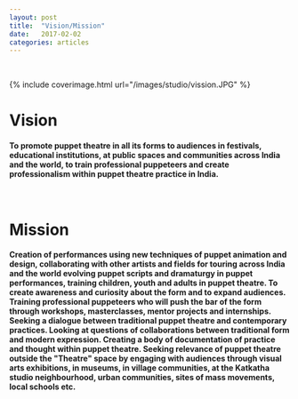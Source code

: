 ```yaml
---
layout: post
title:  "Vision/Mission"
date:   2017-02-02
categories: articles
---
```

<br>

{% include coverimage.html url="/images/studio/vission.JPG" %} 

<h1>Vision</h1> 
 
<h4>To promote puppet theatre in all its forms to audiences in festivals, educational institutions, at public spaces and communities across India and the world, to train professional puppeteers and create professionalism within puppet theatre practice in India.</h4>
<br>

<h1>Mission</h1> 
 
<h4>Creation of performances using new techniques of puppet animation and design, collaborating with other artists and fields for touring across India and the world evolving puppet scripts and dramaturgy in puppet performances, training children, youth and adults in puppet theatre. To create awareness and curiosity about the form and to expand audiences. Training professional puppeteers who will push the bar of the form through workshops, masterclasses, mentor projects and internships. Seeking a dialogue between traditional puppet theatre and contemporary practices. Looking at questions of collaborations between traditional form and modern expression. Creating a body of documentation of practice and thought within puppet theatre. Seeking relevance of puppet theatre outside the "Theatre" space by engaging with audiences through visual arts exhibitions, in museums, in village communities, at the Katkatha studio neighbourhood, urban communities, sites of mass movements, local schools etc.</h4>
